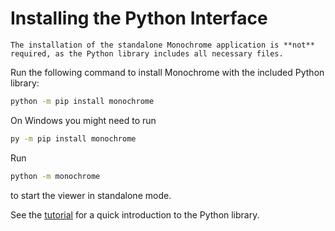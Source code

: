 # Installing the Python Interface

```{note}
The installation of the standalone Monochrome application is **not** required, as the Python library includes all necessary files.
```

Run the following command to install Monochrome with the included Python library:

```bash
python -m pip install monochrome
```

On Windows you might need to run
```bash
py -m pip install monochrome
```

Run
```bash
python -m monochrome
```
to start the viewer in standalone mode.

See the [tutorial](tutorial) for a quick introduction to the Python library.
